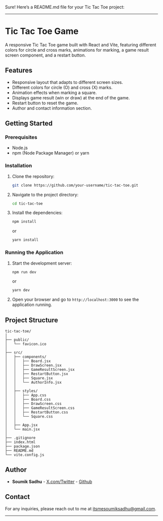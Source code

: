 Sure! Here’s a README.md file for your Tic Tac Toe project:

---

# Tic Tac Toe Game

A responsive Tic Tac Toe game built with React and Vite, featuring different colors for circle and cross marks, animations for marking, a game result screen component, and a restart button.

## Features

- Responsive layout that adapts to different screen sizes.
- Different colors for circle (O) and cross (X) marks.
- Animation effects when marking a square.
- Displays game result (win or draw) at the end of the game.
- Restart button to reset the game.
- Author and contact information section.

## Getting Started

### Prerequisites

- Node.js
- npm (Node Package Manager) or yarn

### Installation

1. Clone the repository:

   ```sh
   git clone https://github.com/your-username/tic-tac-toe.git
   ```

2. Navigate to the project directory:

   ```sh
   cd tic-tac-toe
   ```

3. Install the dependencies:

   ```sh
   npm install
   ```

   or

   ```sh
   yarn install
   ```

### Running the Application

1. Start the development server:

   ```sh
   npm run dev
   ```

   or

   ```sh
   yarn dev
   ```

2. Open your browser and go to `http://localhost:3000` to see the application running.

## Project Structure

```
tic-tac-toe/
│
├── public/
│   └── favicon.ico
│
├── src/
│   ├── components/
│   │   ├── Board.jsx
│   │   ├── DrawScreen.jsx
│   │   ├── GameResultScreen.jsx
│   │   ├── RestartButton.jsx
│   │   ├── Square.jsx
│   │   └── AuthorInfo.jsx
│   │
│   ├── styles/
│   │   ├── App.css
│   │   ├── Board.css
│   │   ├── DrawScreen.css
│   │   ├── GameResultScreen.css
│   │   ├── RestartButton.css
│   │   └── Square.css
│   │
│   ├── App.jsx
│   └── main.jsx
│
├── .gitignore
├── index.html
├── package.json
├── README.md
└── vite.config.js
```

## Author

- **Soumik Sadhu** - [X.com/Twitter](https://x.com/Sadhu_Soumik)
                   - [Github](https://github.com/Soumik-0x)

## Contact

For any inquiries, please reach out to me at [itsmesoumiksadhu@gmail.com](mailto:itsmesoumiksadhu@gmail.com).

---

